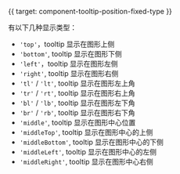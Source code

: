 {{ target: component-tooltip-position-fixed-type }}

有以下几种显示类型：

- `'top'`，tooltip 显示在图形上侧
- `'bottom'`, tooltip 显示在图形下侧
- `'left'`，tooltip 显示在图形左侧
- `'right'`, tooltip 显示在图形右侧
- `'tl'` / `'lt'`, tooltip 显示在图形左上角
- `'tr'` / `'rt'`, tooltip 显示在图形右上角
- `'bl'` / `'lb'`, tooltip 显示在图形左下角
- `'br'` / `'rb'`, tooltip 显示在图形右下角
- `'middle'`, tooltip 显示在图形中心位置
- `'middleTop'`, tooltip 显示在图形中心的上侧
- `'middleBottom'`, tooltip 显示在图形中心的下侧
- `'middleLeft'`, tooltip 显示在图形中心的左侧
- `'middleRight'`, tooltip 显示在图形中心右侧
